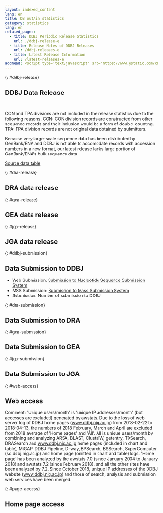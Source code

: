 ```yaml
---
layout: indexed_content
lang: en
title: DB out/in statistics
category: statistics
lang: en
related_pages:
  - title: DDBJ Periodic Release Statistics
    url: ./ddbj-release-e
  - title: Release Notes of DDBJ Releases
    url: /ddbj-releases-e
  - title: Latest Release Information
    url: /latest-releases-e
addhead: <script type='text/javascript' src='https://www.gstatic.com/charts/loader.js'></script><script type='text/javascript' src='/www/assets/js/jquery.charts.js'></script>
---
```


{: #ddbj-release}
## DDBJ Data Release

<div id="ddbj-release-growth-chart"></div>

<div id="ddbj-release-growth-table" class="top_space20"></div>
<br>

CON and TPA divisions are not included in the release statistics due to the following reasons. CON: CON division records are constructed from other sequence records and their inclusion would be a form of double-counting. TPA: TPA division records are not original data obtained by submitters.

Because very large-scale sequence data has been distributed by GenBank/ENA and DDBJ is not able to accomodate records with accession numbers in a new format, our latest release lacks large portion of GenBank/ENA's bulk sequence data.

[Source data
table](https://docs.google.com/spreadsheets/d/16ZF79i1X17Zfn3x6vnJ2elmWXb3ToHt9nZIDTtg-zGA/edit#gid=161698998)




{: #dra-release}
## DRA data release

<div id="dra-release_stat_area"></div>



{: #gea-release}
## GEA data release

<div id="gea-release_stat_area"></div>



{: #jga-release}
## JGA data release

<div id="jga-release_stat_area"></div>



{: #ddbj-submission}
## Data Submission to DDBJ

- Web Submission: [Submission to Nucleotide Sequence Submission System](/ddbj/web-submission-e.html)
- MSS Submission: [Submission to Mass Submission System](/ddbj/mss-e.html)
- Submission: Number of submission to DDBJ

<div id="ddbj-submission_stat_area"></div>



{: #dra-submission}
## Data Submission to DRA

<div id="dra-submission_stat_area"></div>



{: #gea-submission}
## Data Submission to GEA

<div id="gea-submission_stat_area"></div>



{: #jga-submission}
## Data Submission to JGA

<div id="jga-submission_stat_area"></div>



{: #web-access}
## Web access

<div id="web-access_stat_area"></div>

Comment: 'Unique users/month' is 'unique IP addresses/month' (bot
accesses are excluded) generated by awstats. Due to the loss of web
server log of DDBJ home pages (www.ddbj.nig.ac.jp) from 2018-02-22 to
2018-04-13, the numbers of 2018 February, March and April are excluded
from 2018 average of 'Home pages' and 'All'. All is unique users/month
by combining and analyzing ARSA, BLAST, ClustalW, getentry, TXSearch,
DRASearch and www.ddbj.nig.ac.jp home pages (included in chart and
table), MiGAP, DDBJ Pipeline, D-way, BPSearch, BSSearch, SuperComputer
(sc.ddbj.nig.ac.jp) and home page (omitted in chart and table) logs.
'Home page' has been analyzed by the awstats 7.0 (since January 2004 to
January 2018) and awstats 7.2 (since February 2018), and all the other
sites have been analyzed by 7.2. Since October 2018, unique IP addresses
of the DDBJ website (www.ddbj.nig.ac.jp) and those of search, analysis
and submission web services have been merged.



{: #page-access}
## Home page access

<div id="page-access_stat_area"></div>
